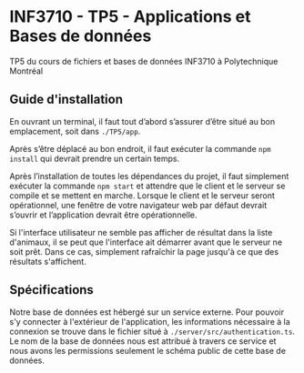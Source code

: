 # INF3710 - TP5 - Applications et Bases de données

TP5 du cours de fichiers et bases de données INF3710 à Polytechnique Montréal

## Guide d'installation

En ouvrant un terminal, il faut tout d’abord s’assurer d’être situé au bon emplacement, soit dans `./TP5/app`.

Après s’être déplacé au bon endroit, il faut exécuter la commande `npm install` qui devrait prendre un certain temps.

Après l’installation de toutes les dépendances du projet, il faut simplement exécuter la commande `npm start` et attendre que le client et le serveur se compile et se mettent en marche. Lorsque le client et le serveur seront opérationnel, une fenêtre de votre navigateur web par défaut devrait s’ouvrir et l’application devrait être opérationnelle.

Si l'interface utilisateur ne semble pas afficher de résultat dans la liste d'animaux, il se peut que l'interface ait démarrer avant que le serveur ne soit prêt. Dans ce cas, simplement rafraîchir la page jusqu'à ce que des résultats s'affichent.

## Spécifications

Notre base de données est hébergé sur un service externe. Pour pouvoir s'y connecter à l'extérieur de l'application, les informations nécessaire à la connexion se trouve dans le fichier situé à `./server/src/authentication.ts`. Le nom de la base de données nous est attribué à travers ce service et nous avons les permissions seulement le schéma public de cette base de données.
